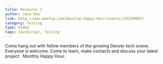 ```yaml
---
title: Resource 2
author: Jane Doe
link: http://www.meetup.com/Develop-Happy-Hour/events/226300987/
category: Testing
type: Video
tags: JavaScript, Testing
---
```


Come hang out with fellow members of the growing Denver tech scene. Everyone is welcome. Come to learn, make contacts and discuss your latest project.
​
Monthly Happy Hour.
